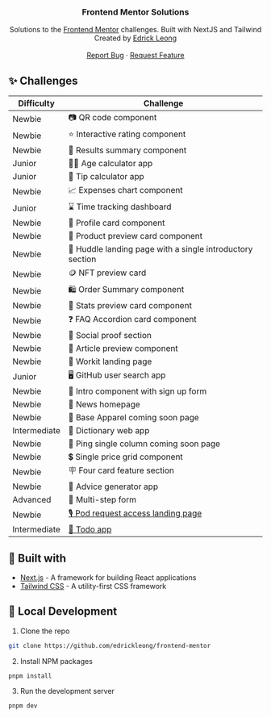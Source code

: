 <p align="center">
<h3 align="center">Frontend Mentor Solutions</h3>

<p align="center">
    Solutions to the <a href="https://www.frontendmentor.io/">Frontend Mentor</a> challenges. Built with NextJS and Tailwind
    <br />
    Created by <a href="https://twitter.com/edrickleong_">Edrick Leong</a>
    <br />
    <br />
    <a href="https://github.com/edrickleong/frontend-mentor/issues">Report Bug</a>
    ·
    <a href="https://github.com/edrickleong/frontend-mentor/issues">Request Feature</a>
</p>

## ✨ Challenges

| Difficulty   | Challenge                                                       |
|--------------|-----------------------------------------------------------------|
| Newbie       | 📷 QR code component                                            |
| Newbie       | ⭐ Interactive rating component                                  |
| Newbie       | 💯 Results summary component                                    |
| Junior       | 🧑‍🦳 Age calculator app                                        |
| Junior       | 💸 Tip calculator app                                           |
| Newbie       | 📈 Expenses chart component                                     |
| Junior       | ⌛ Time tracking dashboard                                       |
| Newbie       | 👤 Profile card component                                       |
| Newbie       | 🧴 Product preview card component                               |
| Newbie       | 📱 Huddle landing page with a single introductory section       |
| Newbie       | 🪙 NFT preview card                                             |
| Newbie       | 🛍️ Order Summary component                                     |
| Newbie       | 🔢 Stats preview card component                                 |
| Newbie       | ❓ FAQ Accordion card component                                  |
| Newbie       | 📝 Social proof section                                         |
| Newbie       | 📄 Article preview component                                    |
| Newbie       | 📱 Workit landing page                                          |
| Junior       | 🖥️ GitHub user search app                                      |
| Newbie       | 📄 Intro component with sign up form                            |
| Newbie       | 📰 News homepage                                                |
| Newbie       | 👚 Base Apparel coming soon page                                |
| Intermediate | 📖 Dictionary web app                                           |
| Newbie       | 📃 Ping single column coming soon page                          |
| Newbie       | 💲 Single price grid component                                  |
| Newbie       | 🪧 Four card feature section                                    |
| Newbie       | 💭 Advice generator app                                         |
| Advanced     | 📄 Multi-step form                                              |
| Newbie       | [🎙 Pod request access landing page](./apps/pod-request-access) | 
| Intermediate | [📝 Todo app](./apps/todo-app)                                  |

## 🔧 Built with

- [Next.js](https://nextjs.org/) - A framework for building React applications
- [Tailwind CSS](https://tailwindcss.com/) - A utility-first CSS framework

## 🚀 Local Development

1. Clone the repo

```sh
git clone https://github.com/edrickleong/frontend-mentor
```

2. Install NPM packages

```sh
pnpm install
```

3. Run the development server

```
pnpm dev
```
